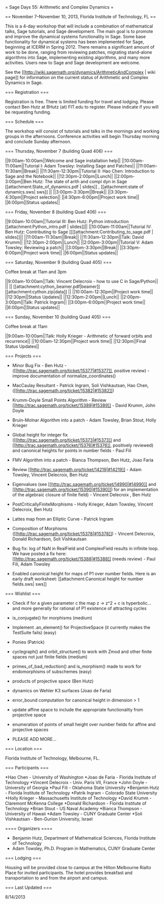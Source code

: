 = Sage Days 55: Arithmetic and Complex Dynamics =

== November 7–November 10, 2013, Florida Institute of Technology, FL ==

This is a 4-day workshop that will include a combination of mathematical talks, Sage tutorials, and Sage development. The main goal is to promote and improve the dynamical systems functionality in Sage.  Some base functionality for dynamical systems has been implemented for Sage, beginning at ICERM in Spring 2012. There remains a significant amount of work to be done, ranging from reviewing patches, migrating stand-alone algorithms into Sage, implementing existing algorithms, and many more activities.  Users new to Sage and Sage development are welcome.

See the [[http://wiki.sagemath.org/dynamics/ArithmeticAndComplex | wiki page]] for information on the current status of Arithmetic and Complex Dynamics in Sage.

=== Registration ===

Registration is free. There is limited funding for travel and lodging. Please contact Ben Hutz at BHutz (at) FIT.edu to register. Please indicate if you will be requesting funding.


=== Schedule ===

The workshop will consist of tutorials and talks in the mornings and working groups in the afternoons. Conference activities will begin Thursday morning and conclude Sunday  afternoon.

=== Thursday, November 7 (building Quad 406) ===

||9:00am-10:00am||Welcome and Sage installation help||
||10:00am-11:00am||Tutorial I: Adam Towsley: Installing Sage and Patches||
||11:00am-11:30am||Break||
||11:30am-12:30pm||Tutorial II: Hao Chen: Introduction to Sage and the Notebook||
||12:30pm-2:00pm||Lunch||
||2:00pm-3:00pm||Ben Hutz: The state of arith and compl dyn in Sage [[attachment:State_of_dynamics.pdf | slides]] , [[attachment:state of dynamics.sws| sws]] ||
||3:00pm-3:30pm||Break||
||3:30pm-4:30pm||Project selection||
||4:30pm-6:00pm||Project work time||
||6:00pm||Status updates||

=== Friday, November 8 (building Quad 406) ===

||9:00am-10:00am||Tutorial III: Ben Hutz: Python introduction [[attachment:Python_intro.pdf | slides]]||
||10:00am-11:00am||Tutorial IV: Ben Hutz:  Contributing to Sage [[[[attachment:Contributing_to_sage.pdf | slides]]||
||11:00am-11:30am||Break||
||11:30am-12:30pm||Talk: David Krumm||
||12:30pm-2:00pm||Lunch||
||2:00pm-3:00pm||Tutorial V: Adam Towsley: Reviewing a patch||
||3:00pm-3:30pm||Break||
||3:30pm-6:00pm||Project work time||
||6:00pm||Status updates||

=== Saturday, November 9 (building Quad 405) ===

Coffee break at 11am and 3pm

||9:00am-10:00am||Talk: Vincent Delecroix - how to use C in Sage/Python||
|| || [[attachment:cython_beamer.pdf|beamer]] [[attachment:cython.zip|data]] ||
||10:00am-12:30pm||Project work time||
||12:30pm||Status Updates||
||12:30pm-2:00pm||Lunch||
||2:00pm-3:00pm||Talk: Patrick Ingram||
||3:00pm-6:00pm||Project work time||
||6:00pm||Status updates||

=== Sunday, November 10 (building Quad 405) ===

Coffee break at 11am

||9:00am-10:00am||Talk: Holly Krieger - Arithmetic of forward orbits and recurrence||
||10:00am-12:30pm||Project work time||
||12:30pm||Final Status Updates||


=== Projects ===

 * Minor Bug Fix - Ben Hutz - ([[http://trac.sagemath.org/ticket/15377|#15377]], positive review) - improve documentation of normalize_coordinates()

 * MacCaulay Resultant - Patrick Ingram, Soli Vishkautsan, Hao Chen, ([[http://trac.sagemath.org/ticket/15382|#15382]]) 

 * Krumm-Doyle Small Points Algorithm - Review [[http://trac.sagemath.org/ticket/15389|#15389]] - David Krumm, John Doyle

 * Bruin-Molnar Algorithm into a patch - Adam Towsley, Brian Stout, Holly Krieger

 * Global height for integer fix ([[http://trac.sagemath.org/ticket/15373|#15373]] and [[http://trac.sagemath.org/ticket/15376|#15376]], positively reviewed) and canonical heights for points in number fields - Paul Fili

 * FMV Algorithm into a patch - Bianca Thompson, Ben Hutz, Joao Faria

 * Review [[http://trac.sagemath.org/ticket/14219|#14219]] - Adam Towsley, Vincent Delecroix, Ben Hutz
 
 * Eigenvalues (see [[http://trac.sagemath.org/ticket/14990|#14990]] and [[http://trac.sagemath.org/ticket/15390|#15390]]) for an implementation of the algebraic closure of finite field) - Vincent Delecroix , Ben Hutz

 * PostCriticallyFiniteMorphisms - Holly Krieger, Adam Towsley, Vincent Delecroix, Ben Hutz

 * Lattes map from an Elliptic Curve - Patrick Ingram

 * Composition of Morphisms ([[http://trac.sagemath.org/ticket/15378|#15378]]) - Vincent Delecroix, Donald Richardson, Soli Vishkautsan

 * Bug fix: log of NaN in RealField and ComplexField results in infinite loop. We have posted a fix here: [[http://trac.sagemath.org/ticket/15388|#15388]] (needs review) - Paul Fili, Adam Towsley

 * Enabled canonical height for maps of P1 over number fields. Here is an early draft worksheet: [[attachment:Canonical height for number fields.sws| sws]]

=== Wishlist ===

 * Check if for a given parameter c the map z -> z^2 + c is hyperbolic... and more generally for rational of P1 existence of attracting cycles

 * is_conjugate() for morphisms (medium)

 * Implement .an_element() for ProjectiveSpace (it currently makes the TestSuite fails) (easy)

 * Ponies (Patrick)

 * cyclegraph() and orbit_structure() to work with Zmod and other finite spaces not just finite fields (medium)

 * primes_of_bad_reduction() and is_morphism() made to work for endomorphisms of subschemes (easy)

 * products of projective space (Ben Hutz)

 * dynamics on Wehler K3 surfaces (Joao de Faria)

 * error_bound computation for canonical height in dimension > 1

 * update affine space to include the appropriate functionality from projective space

 * enumeration of points of small height over number fields for affine and projective spaces

 * PLEASE ADD MORE...

=== Location ===

Florida Institute of Technology, Melbourne, FL.


=== Participants ===

 *Hao Chen - University of Washington
 *Joao de Faria - Florida Institute of Technology
 *Vincent Delecroix - Univ. Paris VII, France
 *John Doyle - University of Georgia
 *Paul Fili - Oklahoma State University
 *Benjamin Hutz - Florida Institute of Technology
 *Patrik Ingram - Colorado State University
 *Holly Krieger - Massachusetts Institute of Technology
 *David Krumm - Claremont McKenna College
 *Donald Richardson - Florida Institute of Technology
 *Brian Stout - US Naval Academy
 *Bianca Thompson - University of Hawaii
 *Adam Towsley - CUNY Graduate Center
 *Soli Vishkautsan - Ben-Gurion University, Israel


==== Organizers ====

 * Benjamin Hutz, Department of Mathematical Sciences, Florida Institute of Technology
 * Adam Towsley, Ph.D. Program in Mathematics, CUNY Graduate Center

=== Lodging ===

Housing will be provided close to campus at the Hilton Melbourne Rialto Place for invited participants. The hotel provides breakfast and transportation to and from the airport and campus.


=== Last Updated ===

8/14/2013

